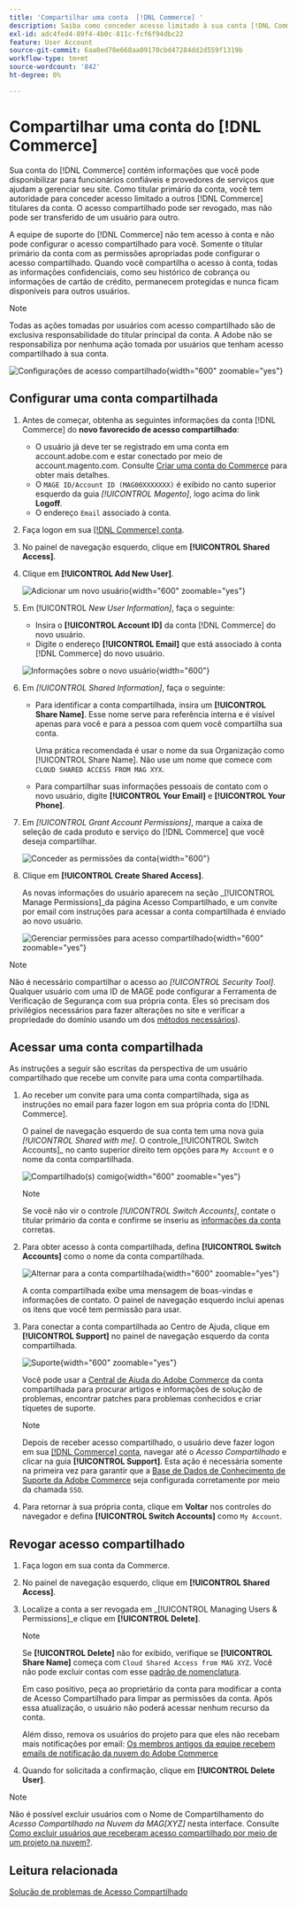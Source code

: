 ```yaml
---
title: 'Compartilhar uma conta  [!DNL Commerce] '
description: Saiba como conceder acesso limitado à sua conta [!DNL Commerce] para outros [!DNL Commerce] titulares da conta.
exl-id: adc4fed4-89f4-4b0c-811c-fcf6f94dbc22
feature: User Account
source-git-commit: 6aa0ed78e668aa09170cbd47284dd2d559f1319b
workflow-type: tm+mt
source-wordcount: '842'
ht-degree: 0%

---
```


# Compartilhar uma conta do [!DNL Commerce]

Sua conta do [!DNL Commerce] contém informações que você pode disponibilizar para funcionários confiáveis e provedores de serviços que ajudam a gerenciar seu site. Como titular primário da conta, você tem autoridade para conceder acesso limitado a outros [!DNL Commerce] titulares da conta. O acesso compartilhado pode ser revogado, mas não pode ser transferido de um usuário para outro.

A equipe de suporte do [!DNL Commerce] não tem acesso à conta e não pode configurar o acesso compartilhado para você. Somente o titular primário da conta com as permissões apropriadas pode configurar o acesso compartilhado. Quando você compartilha o acesso à conta, todas as informações confidenciais, como seu histórico de cobrança ou informações de cartão de crédito, permanecem protegidas e nunca ficam disponíveis para outros usuários.

>[!NOTE]
>
>Todas as ações tomadas por usuários com acesso compartilhado são de exclusiva responsabilidade do titular principal da conta. A Adobe não se responsabiliza por nenhuma ação tomada por usuários que tenham acesso compartilhado à sua conta.

![Configurações de acesso compartilhado](./assets/shared-access.png){width="600" zoomable="yes"}

## Configurar uma conta compartilhada

1. Antes de começar, obtenha as seguintes informações da conta [!DNL Commerce] do **novo favorecido de acesso compartilhado**:

   - O usuário já deve ter se registrado em uma conta em account.adobe.com e estar conectado por meio de account.magento.com. Consulte [Criar uma conta do Commerce](https://experienceleague.adobe.com/en/docs/commerce-admin/start/commerce-account/commerce-account-create#create-a-commerce-account) para obter mais detalhes.
   - O `MAGE ID/Account ID (MAG00XXXXXXX)` é exibido no canto superior esquerdo da guia _[!UICONTROL Magento]_, logo acima do link **Logoff**.
   - O endereço `Email` associado à conta.

1. Faça logon em sua [[!DNL Commerce] conta](commerce-account-create.md).

1. No painel de navegação esquerdo, clique em **[!UICONTROL Shared Access]**.

1. Clique em **[!UICONTROL Add New User]**.

   ![Adicionar um novo usuário](./assets/shared-access-add.png){width="600" zoomable="yes"}

1. Em [!UICONTROL _New User Information]_, faça o seguinte:

   - Insira o **[!UICONTROL Account ID]** da conta [!DNL Commerce] do novo usuário.
   - Digite o endereço **[!UICONTROL Email]** que está associado à conta [!DNL Commerce] do novo usuário.

   ![Informações sobre o novo usuário](./assets/shared-new-user.png){width="600"}

1. Em _[!UICONTROL Shared Information]_, faça o seguinte:

   - Para identificar a conta compartilhada, insira um **[!UICONTROL Share Name]**. Esse nome serve para referência interna e é visível apenas para você e para a pessoa com quem você compartilha sua conta.

     Uma prática recomendada é usar o nome da sua Organização como [!UICONTROL Share Name]. Não use um nome que comece com `CLOUD SHARED ACCESS FROM MAG XYX`.
   - Para compartilhar suas informações pessoais de contato com o novo usuário, digite **[!UICONTROL Your Email]** e **[!UICONTROL Your Phone]**.

1. Em _[!UICONTROL Grant Account Permissions]_, marque a caixa de seleção de cada produto e serviço do [!DNL Commerce] que você deseja compartilhar.

   ![Conceder as permissões da conta](./assets/shared-permissions.png){width="600"}

1. Clique em **[!UICONTROL Create Shared Access]**.

   As novas informações do usuário aparecem na seção _[!UICONTROL Manage Permissions]_da página Acesso Compartilhado, e um convite por email com instruções para acessar a conta compartilhada é enviado ao novo usuário.

   ![Gerenciar permissões para acesso compartilhado](./assets/shared-manage-permissions.png){width="600" zoomable="yes"}

>[!NOTE]
>
>Não é necessário compartilhar o acesso ao _[!UICONTROL Security Tool]_. Qualquer usuário com uma ID de MAGE pode configurar a Ferramenta de Verificação de Segurança com sua própria conta. Eles só precisam dos privilégios necessários para fazer alterações no site e verificar a propriedade do domínio usando um dos [métodos necessários](https://experienceleague.adobe.com/en/docs/commerce-admin/systems/security/security-scan)).

## Acessar uma conta compartilhada

As instruções a seguir são escritas da perspectiva de um usuário compartilhado que recebe um convite para uma conta compartilhada.

1. Ao receber um convite para uma conta compartilhada, siga as instruções no email para fazer logon em sua própria conta do [!DNL Commerce].

   O painel de navegação esquerdo de sua conta tem uma nova guia _[!UICONTROL Shared with me]_. O controle_[!UICONTROL Switch Accounts]_ no canto superior direito tem opções para `My Account` e o nome da conta compartilhada.

   ![Compartilhado(s) comigo](./assets/shared-with-me.png){width="600" zoomable="yes"}

   >[!NOTE]
   >
   >   Se você não vir o controle _[!UICONTROL Switch Accounts]_, contate o titular primário da conta e confirme se inseriu as [informações da conta](#set-up-a-shared-account) corretas.


1. Para obter acesso à conta compartilhada, defina **[!UICONTROL Switch Accounts]** como o nome da conta compartilhada.

   ![Alternar para a conta compartilhada](./assets/shared-switch.png){width="600" zoomable="yes"}

   A conta compartilhada exibe uma mensagem de boas-vindas e informações de contato. O painel de navegação esquerdo inclui apenas os itens que você tem permissão para usar.

1. Para conectar a conta compartilhada ao Centro de Ajuda, clique em **[!UICONTROL Support]** no painel de navegação esquerdo da conta compartilhada.

   ![Suporte](./assets/shared-support.png){width="600" zoomable="yes"}

   Você pode usar a [Central de Ajuda do Adobe Commerce](https://experienceleague.adobe.com/en/docs/commerce-knowledge-base/kb/overview) da conta compartilhada para procurar artigos e informações de solução de problemas, encontrar patches para problemas conhecidos e criar tíquetes de suporte.

   >[!NOTE]
   >
   >Depois de receber acesso compartilhado, o usuário deve fazer logon em sua [[!DNL Commerce] conta](https://account.magento.com/customer/account/login), navegar até o _Acesso Compartilhado_ e clicar na guia **[!UICONTROL Support]**. Esta ação é necessária somente na primeira vez para garantir que a [Base de Dados de Conhecimento de Suporte da Adobe Commerce](https://experienceleague.adobe.com/en/docs/commerce-knowledge-base/kb/overview) seja configurada corretamente por meio da chamada `SSO`.

1. Para retornar à sua própria conta, clique em **Voltar** nos controles do navegador e defina **[!UICONTROL Switch Accounts]** como `My Account`.

## Revogar acesso compartilhado

1. Faça logon em sua conta da Commerce.

1. No painel de navegação esquerdo, clique em **[!UICONTROL Shared Access]**.

1. Localize a conta a ser revogada em _[!UICONTROL Managing Users & Permissions]_e clique em **[!UICONTROL Delete]**.

   >[!NOTE]
   >
   > Se **[!UICONTROL Delete]** não for exibido, verifique se **[!UICONTROL Share Name]** começa com `Cloud Shared Access from MAG XYZ`. Você não pode excluir contas com esse [padrão de nomenclatura](https://experienceleague.adobe.com/en/docs/commerce-knowledge-base/kb/help-center-guide/magento-help-center-user-guide#remove-cloud-shared-access-users).
   > 
   > Em caso positivo, peça ao proprietário da conta para modificar a conta de Acesso Compartilhado para limpar as permissões da conta. Após essa atualização, o usuário não poderá acessar nenhum recurso da conta.
   >
   > Além disso, remova os usuários do projeto para que eles não recebam mais notificações por email: [Os membros antigos da equipe recebem emails de notificação da nuvem do Adobe Commerce](https://experienceleague.adobe.com/en/docs/commerce-knowledge-base/kb/troubleshooting/miscellaneous/former-teammembers-receive-cloud-notification-emails)


1. Quando for solicitada a confirmação, clique em **[!UICONTROL Delete User]**.

>[!NOTE]
>
>Não é possível excluir usuários com o Nome de Compartilhamento do _Acesso Compartilhado na Nuvem da MAG[XYZ]_ nesta interface. Consulte [Como excluir usuários que receberam acesso compartilhado por meio de um projeto na nuvem?](https://experienceleague.adobe.com/en/docs/commerce-knowledge-base/kb/troubleshooting/miscellaneous/shared-access-troubleshooting).

## Leitura relacionada

[Solução de problemas de Acesso Compartilhado](https://experienceleague.adobe.com/en/docs/commerce-knowledge-base/kb/troubleshooting/miscellaneous/shared-access-troubleshooting)
